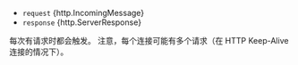 <!-- YAML
added: v0.1.0
-->

* `request` {http.IncomingMessage}
* `response` {http.ServerResponse}

每次有请求时都会触发。 
注意，每个连接可能有多个请求（在 HTTP Keep-Alive 连接的情况下）。


